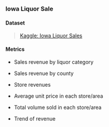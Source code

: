 ### Iowa Liquor Sale

#### Dataset

> [Kaggle: Iowa Liquor Sales](https://www.kaggle.com/datasets/csafrit2/iowa-liquor-sales)

#### Metrics

- Sales revenue by liquor category

- Sales revenue by county

- Store revenues

- Average unit price in each store/area

- Total volume sold in each store/area

- Trend of revenue